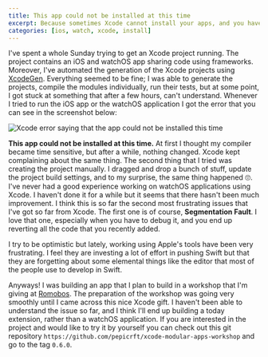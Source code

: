 ```yaml
---
title: This app could not be installed at this time
excerpt: Because sometimes Xcode cannot install your apps, and you have to figure out why.
categories: [ios, watch, xcode, install]
---
```


I've spent a whole Sunday trying to get an Xcode project running. The project contains an iOS and watchOS app sharing code using frameworks. Moreover, I've automated the generation of the Xcode projects using [XcodeGen](https://github.com/yonaskolb/xcodegen). Everything seemed to be fine; I was able to generate the projects, compile the modules individually, run their tests, but at some point, I got stuck at something that after a few hours, can't understand. Whenever I tried to run the iOS app or the watchOS application I got the error that you can see in the screenshot below:

![Xcode error saying that the app could not be installed this time](/images/posts/app-could-not-be-installed.png)

**This app could not be installed at this time.** At first I thought my compiler became time sensitive, but after a while, nothing changed. Xcode kept complaining about the same thing. The second thing that I tried was creating the project manually. I dragged and drop a bunch of stuff, update the project build settings, and to my surprise, the same thing happened 🙄. I've never had a good experience working on watchOS applications using Xcode. I haven't done it for a while but it seems that there hasn't been much improvement. I think this is so far the second most frustrating issues that I've got so far from Xcode. The first one is of course, **Segmentation Fault**. I love that one, especially when you have to debug it, and you end up reverting all the code that you recently added.

I try to be optimistic but lately, working using Apple's tools have been very frustrating. I feel they are investing a lot of effort in pushing Swift but that they are forgetting about some elemental things like the editor that most of the people use to develop in Swift.

Anyways! I was building an app that I plan to build in a workshop that I'm giving at [Romobos](http://romobos.com/). The preparation of the workshop was going very smoothly until I came across this nice Xcode gift. I haven't been able to understand the issue so far, and I think I'll end up building a today extension, rather than a watchOS application. If you are interested in the project and would like to try it by yourself you can check out this git repository `https://github.com/pepicrft/xcode-modular-apps-workshop` and go to the tag `0.6.0`.
